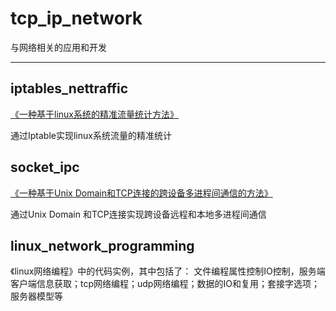 # tcp_ip_network

与网络相关的应用和开发


----------------------------------------------------------


iptables_nettraffic
------------------

[《一种基于linux系统的精准流量统计方法》](https://blog.csdn.net/li_wen01/article/details/93597936)

通过Iptable实现linux系统流量的精准统计



socket_ipc
----------
[《一种基于Unix Domain和TCP连接的跨设备多进程间通信的方法》](https://blog.csdn.net/li_wen01/article/details/99595380)

通过Unix Domain 和TCP连接实现跨设备远程和本地多进程间通信


linux_network_programming
------------------
《linux网络编程》中的代码实例，其中包括了：
文件编程属性控制IO控制，服务端客户端信息获取；tcp网络编程；udp网络编程；数据的IO和复用；套接字选项；服务器模型等
